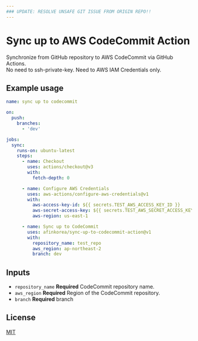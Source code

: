 ```yaml
---
### UPDATE: RESOLVE UNSAFE GIT ISSUE FROM ORIGIN REPO!! 
---
```

# Sync up to AWS CodeCommit Action

Synchronize from GitHub repository to AWS CodeCommit via GitHub Actions.  
No need to ssh-private-key. Need to AWS IAM Credentials only.

## Example usage

```yaml
name: sync up to codecommit

on:
  push:
    branches:
      - 'dev'

jobs:
  sync:
    runs-on: ubuntu-latest
    steps:
      - name: Checkout
        uses: actions/checkout@v3
        with:
          fetch-depth: 0

      - name: Configure AWS Credentials
        uses: aws-actions/configure-aws-credentials@v1
        with:
          aws-access-key-id: ${{ secrets.TEST_AWS_ACCESS_KEY_ID }}
          aws-secret-access-key: ${{ secrets.TEST_AWS_SECRET_ACCESS_KEY }}
          aws-region: us-east-1

      - name: Sync up to CodeCommit
        uses: afinkorea/sync-up-to-codecommit-action@v1
        with:
          repository_name: test_repo
          aws_region: ap-northeast-2
          branch: dev
```

## Inputs

- `repository_name` **Required** CodeCommit repository name.
- `aws_region` **Required** Region of the CodeCommit repository.
- `branch` **Required** branch

## License

[MIT](LICENSE)

